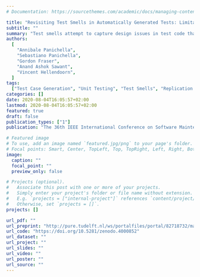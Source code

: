 ```yaml
---
# Documentation: https://sourcethemes.com/academic/docs/managing-content/

title: "Revisiting Test Smells in Automatically Generated Tests: Limitations, Pitfalls, and Opportunities"
subtitle: ""
summary: "Test smells attempt to capture design issues in test code that reduce their maintainability. Previous work found such smells to be highly common in automatically generated test-cases, but based this result on specific static detection rules; although these are based on the original definition of “test smells”, a recent empirical study showed that developers perceive these as overly strict and non-representative of the maintainability and quality of test suites. This leads us to investigate how effective such test smell detection tools are on automatically generated test suites. In this paper, we build dataset of 2,340 test cases automatically generated by EVOSUITE for 100 Java classes. We performed a multi-stage, cross-validated manual analysis to identify six types of test smells and label their instances. We benchmark the performance of two test smell detection tools: one widely used in prior work, and one recently introduced with the express goal to match developer perceptions of test smells. Our results show that these test smell detection strategies poorly characterized the issues in automatically generated test suites; the older tool’s detection strategies, especially, misclassified over 70% of test smells, both missing real instances (false negatives) and marking many smell- free tests as smelly (false positives). We identify common patterns in these tests that can be used to improve the tools, refine and update the definition of certain test smells, and highlight as of yet uncharacterized issues. Our findings suggest the need for (i) more appropriate metrics to match development practice; and (ii) more accurate detection strategies, to be evaluated primarily in industrial contexts."
authors:
  [
    "Annibale Panichella",
    "Sebastiano Panichella",
    "Gordon Fraser",
    "Anand Ashok Sawant",
    "Vincent Hellendoorn",
  ]
tags:
  ["Test Case Generation", "Unit Testing", "Test Smells", "Replication Study"]
categories: []
date: 2020-08-04T16:05:57+02:00
lastmod: 2020-08-04T16:05:57+02:00
featured: true
draft: false
publication_types: ["1"]
publication: "The 36th IEEE International Conference on Software Maintenance and Evolution (ICSME 2020)"

# Featured image
# To use, add an image named `featured.jpg/png` to your page's folder.
# Focal points: Smart, Center, TopLeft, Top, TopRight, Left, Right, BottomLeft, Bottom, BottomRight.
image:
  caption: ""
  focal_point: ""
  preview_only: false

# Projects (optional).
#   Associate this post with one or more of your projects.
#   Simply enter your project's folder or file name without extension.
#   E.g. `projects = ["internal-project"]` references `content/project/deep-learning/index.md`.
#   Otherwise, set `projects = []`.
projects: []

url_pdf: ""
url_preprint: "http://pure.tudelft.nl/ws/portalfiles/portal/82718732/main.pdf"
url_code: "https://doi.org/10.5281/zenodo.4000852"
url_dataset: ""
url_project: ""
url_slides: ""
url_video: ""
url_poster: ""
url_source: ""
---
```

